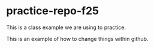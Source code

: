 # practice-repo-f25
This is a class example we are using to practice. 

This is an example of how to change things within github.
